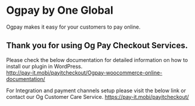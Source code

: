 # Ogpay by One Global
Ogpay makes it easy for your customers to pay online.

## Thank you for using Og Pay Checkout Services.

Please check the below documentation for detailed information on how to install our plugin in WordPress.<br/>
http://pay-it.mobi/payitcheckout/Ogpay-woocommerce-online-documentation/

For Integration and payment channels setup please visit the below link or contact our Og Customer Care Service.
https://pay-it.mobi/payitcheckout/
